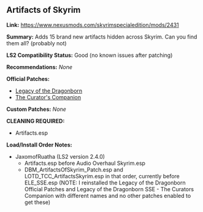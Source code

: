 ## Artifacts of Skyrim

**Link:** https://www.nexusmods.com/skyrimspecialedition/mods/2431

**Summary:** Adds 15 brand new artifacts hidden across Skyrim. Can you find them all? (probably not)

**LS2 Compatibility Status:** Good (no known issues after patching)

**Recommendations:** 
_None_

**Official Patches:**
* [Legacy of the Dragonborn](https://www.nexusmods.com/skyrimspecialedition/mods/30980)
* [The Curator's Companion](https://www.nexusmods.com/skyrimspecialedition/mods/38529)

**Custom Patches:**
_None_

**CLEANING REQUIRED:**
* Artifacts.esp

**Load/Install Order Notes:**
* JaxomofRuatha (LS2 version 2.4.0)
  * Artifacts.esp before Audio Overhaul Skyrim.esp
  * DBM_ArtifactsOfSkyrim_Patch.esp and LOTD_TCC_ArtifactsSkyrim.esp in that order, currently before ELE_SSE.esp (NOTE: I reinstalled the Legacy of the Dragonborn Official Patches and Legacy of the Dragonborn SSE - The Curators Companion with different names and no other patches enabled to get these)